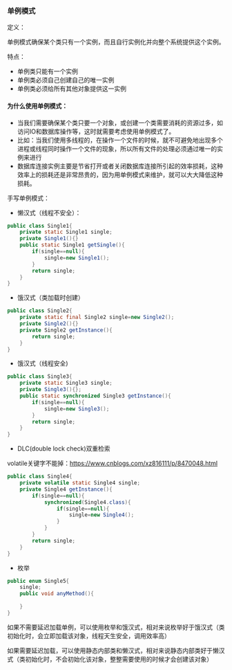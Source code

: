 ### 单例模式

定义：

​	单例模式确保某个类只有一个实例，而且自行实例化并向整个系统提供这个实例。

特点：

- 单例类只能有一个实例
- 单例类必须自己创建自己的唯一实例
- 单例类必须给所有其他对象提供这一实例



####  为什么使用单例模式：

- 当我们需要确保某个类只要一个对象，或创建一个类需要消耗的资源过多，如访问IO和数据库操作等，这时就需要考虑使用单例模式了。
- 比如：当我们使用多线程的，在操作一个文件的时候，就不可避免地出现多个进程或线程同时操作一个文件的现象，所以所有文件的处理必须通过唯一的实例来进行
- 数据库连接实例主要是节省打开或者关闭数据库连接所引起的效率损耗，这种效率上的损耗还是非常昂贵的，因为用单例模式来维护，就可以大大降低这种损耗。

手写单例模式：

- 懒汉式（线程不安全）：

```java
public class Single1{
	private static Single1 single;
	private Single1(){}	
	public static Single1 getSingle(){
        if(single==null){
            single=new Single1();
        }
        return single;
    }
}
```

- 饿汉式（类加载时创建）

```java
public class Single2{
	private static final Single2 single=new Single2();
    private Single2(){}
	private Single2 getInstance(){
		return single;
	}
}
```

- 饿汉式（线程安全)

```java
public class Single3{
	private static Single3 single;
    private Single3(){};
    public static synchronized Single3 getInstance(){
        if(single==null){
            single=new Single3();
        }
        return single;
    }
}
```

- DLC(double lock check)双重检索

volatile关键字不能掉：https://www.cnblogs.com/xz816111/p/8470048.html

```java
public class Single4{
	private volatile static Single4 single;
    private Single4 getInstance(){
        if(single==null){
            synchronized(Single4.class){
                if(single==null){
                    single=new Single4();
                }
            }
        }
        return single;
    }
}
```

- 枚举

```Java
public enum Single5{
	single;
    public void anyMethod(){
        
    }
}
```



如果不需要延迟加载单例，可以使用枚举和饿汉式，相对来说枚举好于饿汉式（类初始化时，会立即加载该对象，线程天生安全，调用效率高）

如果需要延迟加载，可以使用静态内部类和懒汉式，相对来说静态内部类好于懒汉式（类初始化时，不会初始化该对象，整整需要使用的时候才会创建该对象）
